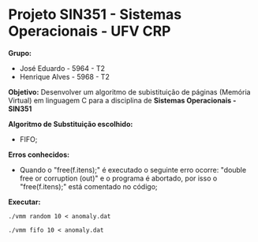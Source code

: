 # Projeto SIN351 - Sistemas Operacionais - UFV CRP

**Grupo:**
  - José Eduardo - 5964 - T2
  - Henrique Alves - 5968 - T2


**Objetivo:**
  Desenvolver um algoritmo de subistituição de páginas (Memória Virtual) em linguagem C para a disciplina de **Sistemas Operacionais - SIN351**
  
**Algoritmo de Substituição escolhido:**
  - FIFO;
  
**Erros conhecidos:**
  - Quando o "free(f.itens);" é executado o seguinte erro ocorre: "double free or corruption (out)" e o programa é abortado, por isso o "free(f.itens);" está comentado no código;

**Executar:**

```./vmm random 10 < anomaly.dat```

```./vmm fifo 10 < anomaly.dat```
